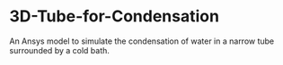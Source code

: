 # 3D-Tube-for-Condensation

An Ansys model to simulate the condensation of water in a narrow tube surrounded by a cold bath.
